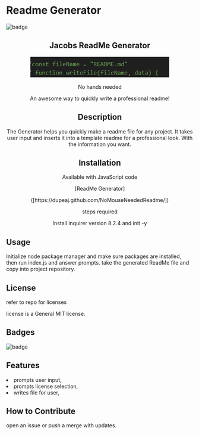 
# Readme Generator 

![badge](https://img.shields.io/badge/License-MIT-blue.svg)

<h2 align="center">
   Jacobs ReadMe Generator
</h2>
<p align="center">
  <img src="assets/icon.PNG" alt="Logos">
</p>
<p align="center">
   No hands needed
</p>
  <p align="center">
    An awesome way to quickly write a professional readme!
  </p>
  
<h2 align="center"> Description</h2>
 <p align="center">
The Generator helps you quickly make a readme file for any project.
It takes user input and inserts it into a template readme for a professional look.
With the information you want.
</p>

<h2 align="center">Installation</h2>

<p align="center">Available with JavaScript code</p>
<p align="center">[ReadMe Generator]</p>
<div align="center">([https://dupeaj.github.com/NoMouseNeededReadme/])</div>

<p align="center">steps required</p>
<p align="center">Install inquirer version 8.2.4 and init -y</p>

## Usage
Initialize node package manager and make sure packages are installed, then run index.js and answer prompts. take the generated ReadMe file and copy into project repository.

## License
refer to repo for licenses

license is a General MIT license.

## Badges
![badge](https://img.shields.io/badge/License-MIT-blue.svg)

## Features
<li>prompts user input,</li>
<li>prompts license selection,</li>
<li>writes file for user,</li>

## How to Contribute
open an issue or push a merge with updates.
